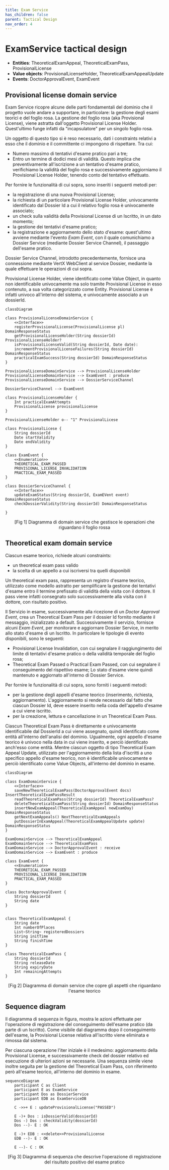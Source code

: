 ```yaml
---
title: Exam Service 
has_children: false
parent: Tactical Design
nav_order: 4
---
```




# ExamService tactical design
- **Entities**: TheoreticalExamAppeal, TheoreticalExamPass, ProvisionalLicense
- **Value objects**: ProvisionalLicenseHolder, TheoreticalExamAppealUpdate
- **Events**: DoctorApprovalEvent, ExamEvent


## Provisional license domain service

Exam Service ricopre alcune delle parti fondamentali del dominio che il progetto vuole andare a supportare, in particolare: la gestione degli esami teorici e del foglio rosa.
La gestione del foglio rosa (aka Provisional License), viene astratta dall'oggetto Provisional License Holder. Quest'ultimo funge infatti da "incapsulatore" per un singolo foglio rosa.

Un oggetto di questo tipo si è reso necessario, dati i constraints relativi a esso che il dominio e il committente ci impongono di rispettare. Tra cui:
- Numero massimo di tentativi d'esame pratico pari a tre;
- Entro un termine di dodici mesi di validità.
Questo implica che preventivamente all'iscrizione a un tentativo d'esame pratico, verifichiamo la validità del foglio rosa e successivamente aggiorniamo il Provisional License Holder, tenendo conto del tentativo effettuato.
    
Per fornire le funzionalità di cui sopra, sono inseriti i seguenti metodi per:
- la registrazione di una nuova Provisional License;
- la richiesta di un particolare Provisional License Holder, univocamente identificato dal Dossier Id a cui il relativo foglio rosa è univocamente associato;
- un check sulla validità della Provisional License di un Iscritto, in un dato momento;
- la gestione dei tentativi d'esame pratico;
- la registrazione e aggiornamento dello stato d'esame: quest'ultimo avviene mediante l'evento _Exam Event_, con il quale comunichiamo a Dossier Service (mediante Dossier Service Channel), il passaggio dell'esame pratico.

Dossier Service Channel, introdotto precedentemente, fornisce una connessione mediante VertX WebClient al service Dossier, mediante la quale effettuare le operazioni di cui sopra.

Provisional License Holder, viene identificato come Value Object, in quanto non identificabile univocamente ma solo tramite Provisional License in esso contenuto, a sua volta categorizzato come Entity.
Provisional License è infatti univoco all'interno del sistema, e univocamente associato a un dossierId.


```mermaid
classDiagram

class ProvisionalLicenseDomainService {
    <<Interface>>
    registerProvisionalLicense(ProvisionalLicense pl) DomainResponseStatus
    getProvisionalLicenseHolder(String dossierId) ProvisionalLicenseHolder?
    isProvisionalLicenseValid(String dossierId, Date date): 
    incrementProvisionalLicenseFailures(String dossierId) DomainResponseStatus
    practicalExamSuccess(String dossierId) DomainResponseStatus
}

ProvisionalLicenseDomainService --> ProvisionalLicenseHolder
ProvisionalLicenseDomainService --> ExamEvent : produce
ProvisionalLicenseDomainService --> DossierServiceChannel 

DossierServiceChannel --> ExamEvent

class ProvisionalLicenseHolder {
    Int practicalExamAttempts
    ProvisionalLicense provisionalLicense
}

ProvisionalLicenseHolder o-- "1" ProvisionalLicese

class ProvisionalLicese {
    String dossierId
    Date startValidity
    Date endValidity
}

class ExamEvent {
    <<Enumeration>>
    THEORETICAL_EXAM_PASSED
    PROVISIONAL_LICENSE_INVALIDATION
    PRACTICAL_EXAM_PASSED
}

class DossierServiceChannel {
    <<Interface>>
    updateExamStatus(String dossierId, ExamEVent event) DomainResponseStatus
    checkDossierValidity(String dossierId) DomainResponseStatus

}

```
<p align="center">[Fig 1] Diagramma di domain service che gestisce le operazioni che riguardano il foglio rossa </p>

## Theoretical exam domain service

Ciascun esame teorico, richiede alcuni constraints:
- un theoretical exam pass valido
- la scelta di un appello a cui iscriversi tra quelli disponibili

Un theoretical exam pass, rappresenta un registro d'esame teorico, utilizzato come modello astratto per semplificare la gestione dei tentativi d'esame entro il termine prefissato di validità della visita con il dottore. Il pass viene infatti consegnato solo successivamente alla visita con il dottore, con risultato positivo.

Il Servizio in esame, successivamente alla ricezione di un _Doctor Approval Event_, crea un Theoretical Exam Pass per il dossier Id fornito mediante il messaggio, inizializzato a default. Successivamente il servizio, fornisce alcuni _Exam Event_, per monitorare e aggiornare Dossier Service, in merito allo stato d'esame di un Iscritto. In particolare le tipologie di evento disponibili, sono le seguenti:
- Provisional License Invalidation, con cui segnalare il raggiungimento del limite di tentativi d'esame pratico o della validità temporale del foglio rosa;
- Theoretical Exam Passed o Practical Exam Passed, con cui segnalare il conseguimento del rispettivo esame;
Lo stato d'esame viene quindi mantenuto e aggiornato all'interno di Dossier Service.

Per fornire le funzionalità di cui sopra, sono forniti i seguenti metodi:
- per la gestione degli appelli d'esame teorico (inserimento, richiesta, aggiornamento). L'aggiornamento si rende necessario dal fatto che ciascun Dossier Id, deve essere inserito nella coda dell'appello d'esame a cui viene iscritto.
- per la creazione, lettura e cancellazione in un Theoretical Exam Pass.

Ciascun Theoretical Exam Pass è direttamente e univocamente identificabile dal DossierId a cui viene assegnato, quindi identificato come entità all'interno dell'analisi del dominio. Ugualmente, ogni appello d'esame teorico è univoco nella data in cui viene inserito, e perciò identificato anch'esso come entità.
Mentre ciascun oggetto di tipo Theoretical Exam Appeal Update, utilizzato per l'aggiornamento della lista d'iscritti a uno specifico appello d'esame teorico, non è identificabile univocamente e perciò identificato come Value Objects, all'interno del dominio in esame.

```mermaid
classDiagram

class ExamDomainService {
    <<Interface>>
    saveNewTheoreticalExamPass(DoctorApprovalEvent docs) InsertTheoreticalExamPassResult
    readTheoreticalExamPass(String dossierId) TheoreticalExamPass?
    deleteTheoreticalExamPass(String dossierId) DomainResponseStatus
    insertNewExamAppeal(TheoreticalExamAppeal newExamDay) DomainResponseStatus
    getNextExamAppeals() NextTheoreticalExamAppeals
    putDossierInExamAppeal(TheoreticalExamAppealUpdate update) DomainResponseStatus
}

ExamDomainService --> TheoreticalExamAppeal
ExamDomainService --> TheoreticalExamPass
ExamDomainService --> DoctorApprovalEvent : receive
ExamDomainService --> ExamEvent : produce 

class ExamEvent {
    <<Enumeration>>
    THEORETICAL_EXAM_PASSED
    PROVISIONAL_LICENSE_INVALIDATION
    PRACTICAL_EXAM_PASSED
}

class DoctorApprovalEvent {
    String dossierId
    String date
}


class TheoreticalExamAppeal {
    String date
    Int numberOfPlaces
    List~String~ registeredDossiers
    String initTime
    String finishTime
}

class TheoreticalExamPass {
    String dossierId
    String releaseDate
    String expiryDate
    Int remainingAttempts
}

```
<p align="center">[Fig 2] Diagramma di domain service che copre gli aspetti che riguardano l'esame teorico</p>

## Sequence diagram

Il diagramma di sequenza in figura, mostra le azioni effettuate per l'operazione di registrazione del conseguimento dell'esame pratico (da parte di un Iscritto).
Come visibile dal diagramma dopo il conseguimento dell'esame, la Provisional License relativa all'iscritto viene eliminata e rimossa dal sistema.

Per ciascuna operazione l'iter iniziale è il medesimo: aggiornamento della Provisional License, e successivamente check del dossier relativo ed esecuzione di ulteriori azioni se necessarie.
Una sequenza simile viene inoltre seguita per la gestione del Theoretical Exam Pass, con riferimento però all'esame teorico, all'interno del dominio in esame.

```mermaid
sequenceDiagram
    participant C as Client
    participant E as ExamService
    participant Dos as DossierService
    participant EDB as ExamServiceDB

    C ->>+ E : updateProvisionalLicense("PASSED")

    E -)+ Dos : isDossierValid(dossierId)
    Dos -) Dos : checkValidity(dossierId)
    Dos --)- E : OK

    E -)+ EDB : <<delete>>ProvisionalLicense
    EDB --)- E : OK

    E --)- C : OK

```
<p align="center">[Fig 3] Diagramma di sequenza che descrive l'operazione di registrazione del risultato positivo del esame pratico</p>